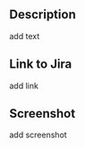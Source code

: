 ## Description
<!-- Please be brief in describing which issue is solved by your PR or which enhancement it brings -->
add text

## Link to Jira
<!-- Please add the link to the related Jira issue -->
add link

## Screenshot
<!-- Please add a screenshot depicting the current state of the implementation -->
add screenshot
